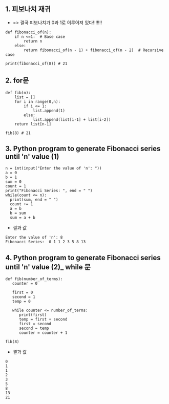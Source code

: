 ## 1. 피보나치 재귀
+ => 결국 피보나치가 0과 1로 이루어져 있다!!!!!!!
```
def fibonacci_of(n):
    if n <=1:  # Base case
        return n 
    else:
        return fibonacci_of(n - 1) + fibonacci_of(n - 2)  # Recursive case
   
print(fibonacci_of(8)) # 21
```

## 2. for문
```
def fib(n):
    list = []
    for i in range(0,n):
        if i <= 1:
            list.append(1)
        else:
            list.append(list[i-1] + list[i-2])
    return list[n-1]
 
fib(8) # 21
```
## 3. Python program to generate Fibonacci series until 'n' value (1)
```
n = int(input("Enter the value of 'n': "))
a = 0
b = 1
sum = 0
count = 1
print("Fibonacci Series: ", end = " ")
while(count <= n):
  print(sum, end = " ")
  count += 1
  a = b
  b = sum
  sum = a + b
```
+ 결과 값
```
Enter the value of 'n': 8
Fibonacci Series:  0 1 1 2 3 5 8 13 
```
## 4. Python program to generate Fibonacci series until 'n' value (2)_ while 문
```
def fib(number_of_terms):
   counter = 0

   first = 0
   second = 1
   temp = 0
 
   while counter <= number_of_terms:
      print(first)
      temp = first + second
      first = second
      second = temp
      counter = counter + 1
    
fib(8)
```
+ 결과 값
```
0
1
1
2
3
5
8
13
21
```

